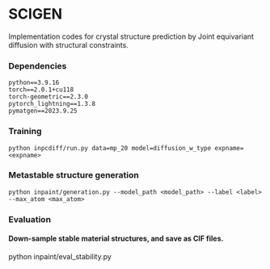 # SCIGEN

Implementation codes for crystal structure prediction by Joint equivariant diffusion with structural constraints.  

### Dependencies

```
python==3.9.16   
torch==2.0.1+cu118   
torch-geometric==2.3.0   
pytorch_lightning==1.3.8   
pymatgen==2023.9.25   
```

### Training

```
python inpcdiff/run.py data=mp_20 model=diffusion_w_type expname=<expname>   
```



### Metastable structure generation

```
python inpaint/generation.py --model_path <model_path> --label <label> --max_atom <max_atom>   
```


### Evaluation

#### Down-sample stable material structures, and save as CIF files. 
python inpaint/eval_stability.py    


